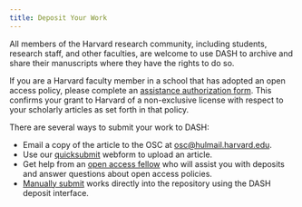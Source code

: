 ```yaml
---
title: Deposit Your Work
---
```

All members of the Harvard research community, including students, research staff, and other faculties, are welcome to use DASH to archive and share their manuscripts where they have the rights to do so. 

If you are a Harvard faculty member in a school that has adopted an open access policy, please complete an [assistance authorization form]({{site.baseurl}}/proxy). This confirms your grant to Harvard of a non-exclusive license with respect to your scholarly articles as set forth in that policy.

There are several ways to submit your work to DASH:

- Email a copy of the article to the OSC at [osc@hulmail.harvard.edu](mailto:{{site.email}}).
- Use our [quicksubmit]({{site.baseurl}}/quicksubmit) webform to upload an article.
- Get help from an [open access fellow]({{site.baseurl}}/fellows) who will assist you with deposits and answer questions about open access policies.
- [Manually submit]({{site.baseurl}}/manual-deposit) works directly into the repository using the DASH deposit interface.

